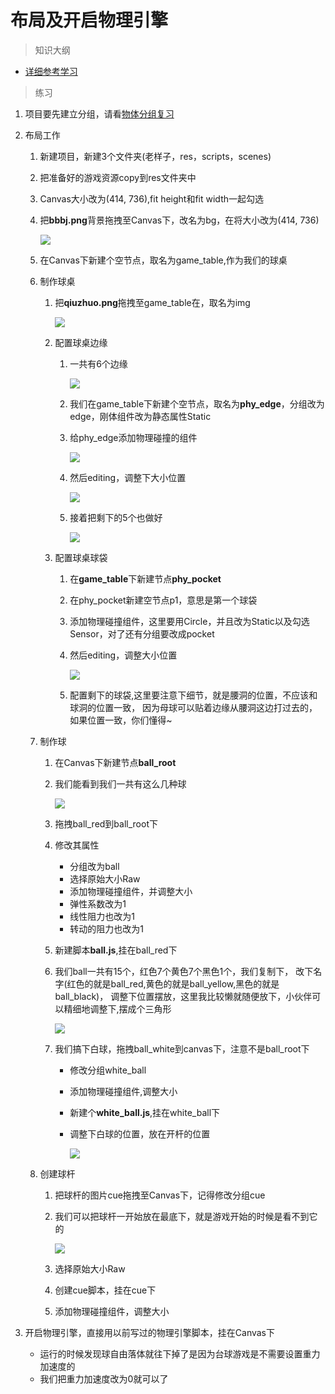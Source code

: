 # 布局及开启物理引擎

> 知识大纲
* [详细参考学习](../day-020-物理引擎基本配置/00-物理引擎基本配置.md)

> 练习
1. 项目要先建立分组，请看[物体分组复习](./02-物体分组复习.md)
2. 布局工作
    1. 新建项目，新建3个文件夹(老样子，res，scripts，scenes)
    2. 把准备好的游戏资源copy到res文件夹中
    3. Canvas大小改为(414, 736),fit height和fit width一起勾选
    4. 把**bbbj.png**背景拖拽至Canvas下，改名为bg，在将大小改为(414, 736)
    
        ![](./images/拖拽背景.jpg)
        
    5. 在Canvas下新建个空节点，取名为game_table,作为我们的球桌
    6. 制作球桌
        1. 把**qiuzhuo.png**拖拽至game_table在，取名为img    
        
            ![](./images/拖拽球桌图片.jpg)
            
        2. 配置球桌边缘
            1. 一共有6个边缘
                
                ![](./images/配置6个边缘.jpg)
            
            2. 我们在game_table下新建个空节点，取名为**phy_edge**，分组改为edge，刚体组件改为静态属性Static    
            3. 给phy_edge添加物理碰撞的组件 
            
                ![](./images/给球桌添加物理碰撞的组件.jpg)   
                
            4. 然后editing，调整下大小位置   
                
                ![](./images/做好第一条边缘的物理碰撞器.jpg) 
                
            5. 接着把剩下的5个也做好
            
                ![](./images/配置好6条边缘.png)
                
        3. 配置球桌球袋
            1. 在**game_table**下新建节点**phy_pocket**   
            2. 在phy_pocket新建空节点p1，意思是第一个球袋
            3. 添加物理碰撞组件，这里要用Circle，并且改为Static以及勾选Sensor，对了还有分组要改成pocket
            4. 然后editing，调整大小位置  
            
                ![](./images/配置第一个球袋.jpg)   
            
            5. 配置剩下的球袋,这里要注意下细节，就是腰洞的位置，不应该和球洞的位置一致，
                因为母球可以贴着边缘从腰洞这边打过去的，如果位置一致，你们懂得~  
                
    7. 制作球
        1. 在Canvas下新建节点**ball_root**
        2. 我们能看到我们一共有这么几种球   
        
            ![](./images/一共四种球.jpg)   
            
        3. 拖拽ball_red到ball_root下
        4. 修改其属性
            * 分组改为ball
            * 选择原始大小Raw
            * 添加物理碰撞组件，并调整大小
            * 弹性系数改为1
            * 线性阻力也改为1
            * 转动的阻力也改为1
        5. 新建脚本**ball.js**,挂在ball_red下 
        6. 我们ball一共有15个，红色7个黄色7个黑色1个，我们复制下，
            改下名字(红色的就是ball_red,黄色的就是ball_yellow,黑色的就是ball_black)，
            调整下位置摆放，这里我比较懒就随便放下，小伙伴可以精细地调整下,摆成个三角形
            
            ![](./images/15个球摆放.jpg)
            
        7. 我们搞下白球，拖拽ball_white到canvas下，注意不是ball_root下
            * 修改分组white_ball
            * 添加物理碰撞组件,调整大小
            * 新建个**white_ball.js**,挂在white_ball下 
            * 调整下白球的位置，放在开杆的位置    
            
                ![](./images/调整白球的位置.jpg)   
                
    8. 创建球杆
        1. 把球杆的图片cue拖拽至Canvas下，记得修改分组cue
        2. 我们可以把球杆一开始放在最底下，就是游戏开始的时候是看不到它的    
        
            ![](./images/放球杆的位置.jpg)
            
        3. 选择原始大小Raw  
        4. 创建cue脚本，挂在cue下   
        5. 添加物理碰撞组件，调整大小 
        
3. 开启物理引擎，直接用以前写过的物理引擎脚本，挂在Canvas下 
    * 运行的时候发现球自由落体就往下掉了是因为台球游戏是不需要设置重力加速度的
    * 我们把重力加速度改为0就可以了              
               